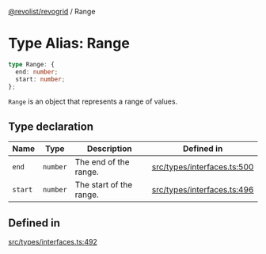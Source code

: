 [@revolist/revogrid](README.md) / Range

# Type Alias: Range

```ts
type Range: {
  end: number;
  start: number;
};
```

`Range` is an object that represents a range of values.

## Type declaration

| Name | Type | Description | Defined in |
| ------ | ------ | ------ | ------ |
| `end` | `number` | The end of the range. | [src/types/interfaces.ts:500](https://github.com/revolist/revogrid/blob/ad41fd58f9a9de46c1cfbe02ca82c22180ee685c/src/types/interfaces.ts#L500) |
| `start` | `number` | The start of the range. | [src/types/interfaces.ts:496](https://github.com/revolist/revogrid/blob/ad41fd58f9a9de46c1cfbe02ca82c22180ee685c/src/types/interfaces.ts#L496) |

## Defined in

[src/types/interfaces.ts:492](https://github.com/revolist/revogrid/blob/ad41fd58f9a9de46c1cfbe02ca82c22180ee685c/src/types/interfaces.ts#L492)
